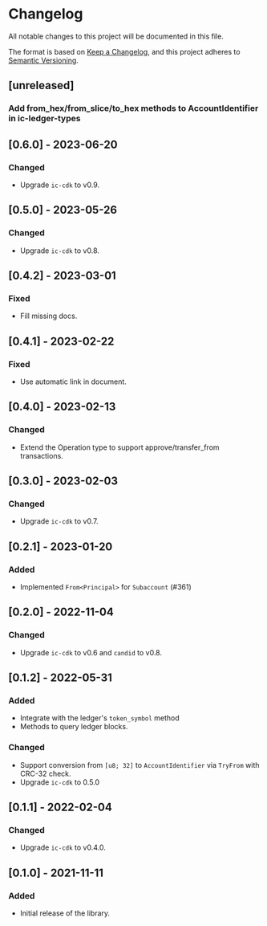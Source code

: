 # Changelog
All notable changes to this project will be documented in this file.

The format is based on [Keep a Changelog](https://keepachangelog.com/en/1.0.0/),
and this project adheres to [Semantic Versioning](https://semver.org/spec/v2.0.0.html).

## [unreleased]
### Add from_hex/from_slice/to_hex methods to AccountIdentifier in ic-ledger-types


## [0.6.0] - 2023-06-20
### Changed
- Upgrade `ic-cdk` to v0.9.

## [0.5.0] - 2023-05-26
### Changed
- Upgrade `ic-cdk` to v0.8.

## [0.4.2] - 2023-03-01
### Fixed
- Fill missing docs.

## [0.4.1] - 2023-02-22
### Fixed
- Use automatic link in document.

## [0.4.0] - 2023-02-13
### Changed
- Extend the Operation type to support approve/transfer_from transactions.

## [0.3.0] - 2023-02-03
### Changed
- Upgrade `ic-cdk` to v0.7.

## [0.2.1] - 2023-01-20

### Added

- Implemented `From<Principal>` for `Subaccount` (#361)

## [0.2.0] - 2022-11-04
### Changed
- Upgrade `ic-cdk` to v0.6 and `candid` to v0.8.

## [0.1.2] - 2022-05-31
### Added
- Integrate with the ledger's `token_symbol` method
- Methods to query ledger blocks.

### Changed
- Support conversion from `[u8; 32]` to `AccountIdentifier` via `TryFrom` with CRC-32 check.
- Upgrade `ic-cdk` to 0.5.0

## [0.1.1] - 2022-02-04
### Changed
- Upgrade `ic-cdk` to v0.4.0.

## [0.1.0] - 2021-11-11
### Added
- Initial release of the library.
